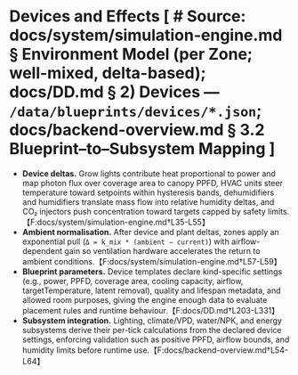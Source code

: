 # Devices and Effects [ # Source: docs/system/simulation-engine.md § Environment Model (per Zone; well-mixed, delta-based); docs/DD.md § 2) Devices — `/data/blueprints/devices/*.json`; docs/backend-overview.md § 3.2 Blueprint–to–Subsystem Mapping ]

- **Device deltas.** Grow lights contribute heat proportional to power and map photon flux over coverage area to canopy PPFD, HVAC units steer temperature toward setpoints within hysteresis bands, dehumidifiers and humidifiers translate mass flow into relative humidity deltas, and CO₂ injectors push concentration toward targets capped by safety limits.【F:docs/system/simulation-engine.md†L35-L55】
- **Ambient normalisation.** After device and plant deltas, zones apply an exponential pull (`Δ = k_mix * (ambient − current)`) with airflow-dependent gain so ventilation hardware accelerates the return to ambient conditions.【F:docs/system/simulation-engine.md†L57-L59】
- **Blueprint parameters.** Device templates declare kind-specific settings (e.g., power, PPFD, coverage area, cooling capacity, airflow, targetTemperature, latent removal), quality and lifespan metadata, and allowed room purposes, giving the engine enough data to evaluate placement rules and runtime behaviour.【F:docs/DD.md†L203-L331】
- **Subsystem integration.** Lighting, climate/VPD, water/NPK, and energy subsystems derive their per-tick calculations from the declared device settings, enforcing validation such as positive PPFD, airflow bounds, and humidity limits before runtime use.【F:docs/backend-overview.md†L54-L64】
